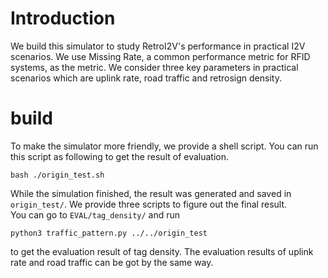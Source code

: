 # Introduction
We build this simulator to study RetroI2V's performance in practical I2V scenarios. We use Missing Rate, a common performance metric for RFID systems, as the metric.
We consider three key parameters in practical scenarios which are uplink rate, road traffic and retrosign density.
# build
To make the simulator more friendly, we provide a shell script. You can run this script as following to get the result of evaluation.
		
	bash ./origin_test.sh
	
While the simulation finished, the result was generated and saved in `origin_test/`. We provide three scripts to figure out the final result.  
You can go to `EVAL/tag_density/` and run 
	
	python3 traffic_pattern.py ../../origin_test
to get the evaluation result of tag density. The evaluation results of uplink rate and road traffic can be got by the same way.



